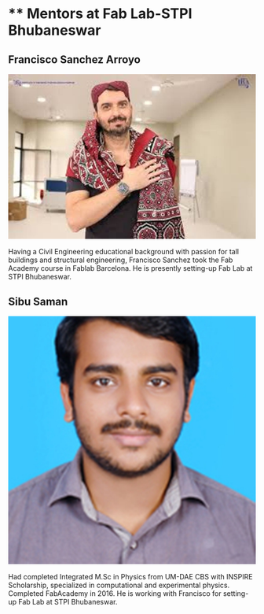 
# ** Mentors at Fab Lab-STPI Bhubaneswar

## Francisco Sanchez Arroyo 

![Francisco Sanchez Arroyo](img/fran.jpg)



Having a Civil Engineering educational background with passion for tall buildings and structural engineering, Francisco Sanchez took the Fab Academy course in Fablab Barcelona. He is presently setting-up Fab Lab at STPI Bhubaneswar.

## Sibu Saman

![Sibu Saman](img/sibusaman.jpg)



Had completed Integrated M.Sc in Physics from UM-DAE CBS with INSPIRE Scholarship, specialized in computational and experimental physics. Completed FabAcademy in 2016. He is working with Francisco for setting-up Fab Lab at STPI Bhubaneswar.